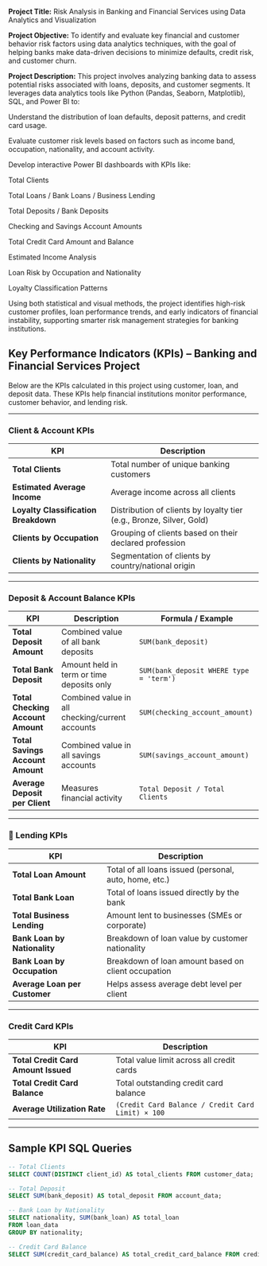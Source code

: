 **Project Title:**
Risk Analysis in Banking and Financial Services using Data Analytics and Visualization

**Project Objective:**
To identify and evaluate key financial and customer behavior risk factors using data analytics techniques, with the goal of helping banks make data-driven decisions to minimize defaults, credit risk, and customer churn.

**Project Description:**
This project involves analyzing banking data to assess potential risks associated with loans, deposits, and customer segments. It leverages data analytics tools like Python (Pandas, Seaborn, Matplotlib), SQL, and Power BI to:

Understand the distribution of loan defaults, deposit patterns, and credit card usage.

Evaluate customer risk levels based on factors such as income band, occupation, nationality, and account activity.

Develop interactive Power BI dashboards with KPIs like:

Total Clients

Total Loans / Bank Loans / Business Lending

Total Deposits / Bank Deposits

Checking and Savings Account Amounts

Total Credit Card Amount and Balance

Estimated Income Analysis

Loan Risk by Occupation and Nationality

Loyalty Classification Patterns

Using both statistical and visual methods, the project identifies high-risk customer profiles, loan performance trends, and early indicators of financial instability, supporting smarter risk management strategies for banking institutions.




## Key Performance Indicators (KPIs) – Banking and Financial Services Project

Below are the KPIs calculated in this project using customer, loan, and deposit data. These KPIs help financial institutions monitor performance, customer behavior, and lending risk.

---

### Client & Account KPIs
| KPI | Description |
|-----|-------------|
| **Total Clients** | Total number of unique banking customers |
| **Estimated Average Income** | Average income across all clients |
| **Loyalty Classification Breakdown** | Distribution of clients by loyalty tier (e.g., Bronze, Silver, Gold) |
| **Clients by Occupation** | Grouping of clients based on their declared profession |
| **Clients by Nationality** | Segmentation of clients by country/national origin |

---

### Deposit & Account Balance KPIs
| KPI | Description | Formula / Example |
|-----|-------------|------------------|
| **Total Deposit Amount** | Combined value of all bank deposits | `SUM(bank_deposit)` |
| **Total Bank Deposit** | Amount held in term or time deposits only | `SUM(bank_deposit WHERE type = 'term')` |
| **Total Checking Account Amount** | Combined value in all checking/current accounts | `SUM(checking_account_amount)` |
| **Total Savings Account Amount** | Combined value in all savings accounts | `SUM(savings_account_amount)` |
| **Average Deposit per Client** | Measures financial activity | `Total Deposit / Total Clients` |

---

### 🏦 Lending KPIs
| KPI | Description |
|-----|-------------|
| **Total Loan Amount** | Total of all loans issued (personal, auto, home, etc.) |
| **Total Bank Loan** | Total of loans issued directly by the bank |
| **Total Business Lending** | Amount lent to businesses (SMEs or corporate) |
| **Bank Loan by Nationality** | Breakdown of loan value by customer nationality |
| **Bank Loan by Occupation** | Breakdown of loan amount based on client occupation |
| **Average Loan per Customer** | Helps assess average debt level per client |

---

### Credit Card KPIs
| KPI | Description |
|-----|-------------|
| **Total Credit Card Amount Issued** | Total value limit across all credit cards |
| **Total Credit Card Balance** | Total outstanding credit card balance |
| **Average Utilization Rate** | `(Credit Card Balance / Credit Card Limit) × 100` |

---

## Sample KPI SQL Queries

```sql
-- Total Clients
SELECT COUNT(DISTINCT client_id) AS total_clients FROM customer_data;

-- Total Deposit
SELECT SUM(bank_deposit) AS total_deposit FROM account_data;

-- Bank Loan by Nationality
SELECT nationality, SUM(bank_loan) AS total_loan
FROM loan_data
GROUP BY nationality;

-- Credit Card Balance
SELECT SUM(credit_card_balance) AS total_credit_card_balance FROM credit_data;

